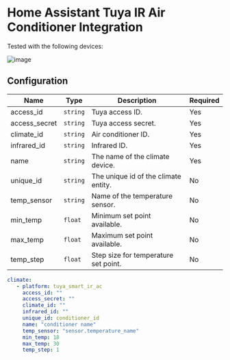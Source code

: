 # Home Assistant Tuya IR Air Conditioner Integration

Tested with the following devices:

![image](https://github.com/EnzoD86/tuya-smart-ir-ac/assets/61162811/d887c8a1-9e66-4552-835e-bbe333482a85)

## Configuration

|Name|Type|Description|Required|
| ------------- | -------- | ------------------------------------ |---- |
| access_id     | `string` | Tuya access ID.                      | Yes |
| access_secret | `string` | Tuya access secret.                  | Yes |
| climate_id    | `string` | Air conditioner ID.                  | Yes |
| infrared_id   | `string` | Infrared ID.                         | Yes |
| name          | `string` | The name of the climate device.      | Yes |
| unique_id     | `string` | The unique id of the climate entity. | No  |
| temp_sensor   | `string` | Name of the temperature sensor.      | No  |
| min_temp      | `float`  | Minimum set point available.         | No  |
| max_temp      | `float`  | Maximum set point available.         | No  |
| temp_step     | `float`  | Step size for temperature set point. | No  |

```yaml
climate:
   - platform: tuya_smart_ir_ac
     access_id: ""
     access_secret: ""
     climate_id: ""
     infrared_id: ""
     unique_id: conditioner_id
     name: "conditioner name"
     temp_sensor: "sensor.temperature_name"
     min_temp: 18
     max_temp: 30
     temp_step: 1
```
